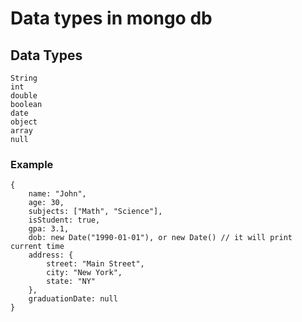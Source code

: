 # Data types in mongo db

## Data Types

````
String
int
double
boolean
date
object
array
null
````

### Example

````
{
    name: "John",
    age: 30,
    subjects: ["Math", "Science"],
    isStudent: true,
    gpa: 3.1,
    dob: new Date("1990-01-01"), or new Date() // it will print current time
    address: {
        street: "Main Street",
        city: "New York",
        state: "NY"
    },
    graduationDate: null
}
````